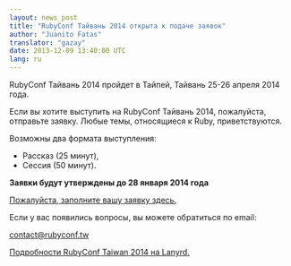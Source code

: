 ```yaml
---
layout: news_post
title: "RubyConf Тайвань 2014 открыта к подаче заявок"
author: "Juanito Fatas"
translator: "gazay"
date: 2013-12-09 13:40:00 UTC
lang: ru
---
```


RubyConf Тайвань 2014 пройдет в Тайпей, Тайвань 25-26 апреля 2014 года.

Если вы хотите выступить на RubyConf Тайвань 2014, пожалуйста, отправьте
заявку. Любые темы, относящиеся к Ruby, приветствуются.

Возможны два формата выступления:

* Рассказ (25 минут),
* Сессия (50 минут).

**Заявки будут утверждены до 28 января 2014 года**

[Пожалуйста, заполните вашу заявку здесь.][submit-proposal]

Если у вас появились вопросы, вы можете обратиться по email:

contact@rubyconf.tw

[Подробности RubyConf Taiwan 2014 на Lanyrd.][rubyconf-tw-2014-lanyrd]

[rubyconf-tw-2014-lanyrd]: http://lanyrd.com/2014/rubyconftw/
[submit-proposal]: https://kktix.com/events/rubyconftw2014-cfp?locale=en
